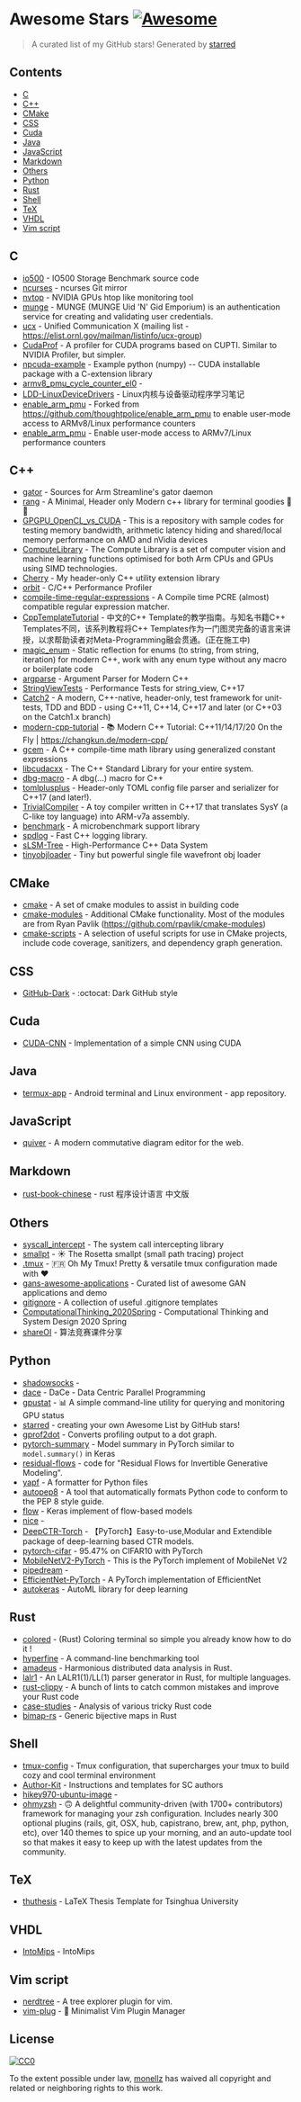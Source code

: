# Awesome Stars [![Awesome](https://cdn.rawgit.com/sindresorhus/awesome/d7305f38d29fed78fa85652e3a63e154dd8e8829/media/badge.svg)](https://github.com/sindresorhus/awesome)

> A curated list of my GitHub stars!  Generated by [starred](https://github.com/maguowei/starred)


## Contents

  - [C](#c)
  - [C++](#c++)
  - [CMake](#cmake)
  - [CSS](#css)
  - [Cuda](#cuda)
  - [Java](#java)
  - [JavaScript](#javascript)
  - [Markdown](#markdown)
  - [Others](#others)
  - [Python](#python)
  - [Rust](#rust)
  - [Shell](#shell)
  - [TeX](#tex)
  - [VHDL](#vhdl)
  - [Vim script](#vim-script)

## C 

- [io500](https://github.com/IO500/io500) - IO500 Storage Benchmark source code
- [ncurses](https://github.com/mirror/ncurses) - ncurses Git mirror
- [nvtop](https://github.com/Syllo/nvtop) - NVIDIA GPUs htop like monitoring tool
- [munge](https://github.com/dun/munge) - MUNGE (MUNGE Uid 'N' Gid Emporium) is an authentication service for creating and validating user credentials.
- [ucx](https://github.com/openucx/ucx) - Unified Communication X  (mailing list - https://elist.ornl.gov/mailman/listinfo/ucx-group)
- [CudaProf](https://github.com/JamesTheZ/CudaProf) - A profiler for CUDA programs based on CUPTI. Similar to NVIDIA Profiler, but simpler.
- [npcuda-example](https://github.com/rmcgibbo/npcuda-example) - Example python (numpy) -- CUDA installable package with a C-extension library
- [armv8_pmu_cycle_counter_el0](https://github.com/jerinjacobk/armv8_pmu_cycle_counter_el0) - 
- [LDD-LinuxDeviceDrivers](https://github.com/gatieme/LDD-LinuxDeviceDrivers) - Linux内核与设备驱动程序学习笔记
- [enable_arm_pmu](https://github.com/rdolbeau/enable_arm_pmu) - Forked from https://github.com/thoughtpolice/enable_arm_pmu to enable user-mode access to ARMv8/Linux performance counters
- [enable_arm_pmu](https://github.com/zhiyisun/enable_arm_pmu) - Enable user-mode access to ARMv7/Linux performance counters

## C++ 

- [gator](https://github.com/ARM-software/gator) - Sources for Arm Streamline's gator daemon
- [rang](https://github.com/agauniyal/rang) - A Minimal, Header only Modern c++ library for terminal goodies 💄✨
- [GPGPU_OpenCL_vs_CUDA](https://github.com/dafadey/GPGPU_OpenCL_vs_CUDA) - This is a repository with sample codes for testing memory bandwidth, arithmetic latency hiding and shared/local memory performance on AMD and nVidia devices
- [ComputeLibrary](https://github.com/ARM-software/ComputeLibrary) - The Compute Library is a set of computer vision and machine learning functions optimised for both Arm CPUs and GPUs using SIMD technologies.
- [Cherry](https://github.com/LyricZhao/Cherry) - My header-only C++ utility extension library
- [orbit](https://github.com/google/orbit) - C/C++ Performance Profiler
- [compile-time-regular-expressions](https://github.com/hanickadot/compile-time-regular-expressions) - A Compile time PCRE (almost) compatible regular expression matcher.
- [CppTemplateTutorial](https://github.com/wuye9036/CppTemplateTutorial) - 中文的C++ Template的教学指南。与知名书籍C++ Templates不同，该系列教程将C++ Templates作为一门图灵完备的语言来讲授，以求帮助读者对Meta-Programming融会贯通。(正在施工中)
- [magic_enum](https://github.com/Neargye/magic_enum) - Static reflection for enums (to string, from string, iteration) for modern C++, work with any enum type without any macro or boilerplate code
- [argparse](https://github.com/p-ranav/argparse) - Argument Parser for Modern C++
- [StringViewTests](https://github.com/fenbf/StringViewTests) - Performance Tests for string_view, C++17
- [Catch2](https://github.com/catchorg/Catch2) - A modern, C++-native, header-only, test framework for unit-tests, TDD and BDD - using C++11, C++14, C++17 and later (or C++03 on the Catch1.x branch)
- [modern-cpp-tutorial](https://github.com/changkun/modern-cpp-tutorial) - 📚 Modern C++ Tutorial: C++11/14/17/20 On the Fly | https://changkun.de/modern-cpp/
- [gcem](https://github.com/kthohr/gcem) - A C++ compile-time math library using generalized constant expressions
- [libcudacxx](https://github.com/NVIDIA/libcudacxx) - The C++ Standard Library for your entire system.
- [dbg-macro](https://github.com/sharkdp/dbg-macro) - A dbg(…) macro for C++
- [tomlplusplus](https://github.com/marzer/tomlplusplus) - Header-only TOML config file parser and serializer for C++17 (and later!).
- [TrivialCompiler](https://github.com/TrivialCompiler/TrivialCompiler) - A toy compiler written in C++17 that translates SysY (a C-like toy language) into ARM-v7a assembly.
- [benchmark](https://github.com/google/benchmark) - A microbenchmark support library
- [spdlog](https://github.com/gabime/spdlog) - Fast C++ logging library.
- [sLSM-Tree](https://github.com/aronszanto/sLSM-Tree) - High-Performance C++ Data System
- [tinyobjloader](https://github.com/tinyobjloader/tinyobjloader) - Tiny but powerful single file wavefront obj loader

## CMake 

- [cmake](https://github.com/CLIUtils/cmake) - A set of cmake modules to assist in building code
- [cmake-modules](https://github.com/bilke/cmake-modules) - Additional CMake functionality. Most of the modules are from Ryan Pavlik (https://github.com/rpavlik/cmake-modules)
- [cmake-scripts](https://github.com/StableCoder/cmake-scripts) - A selection of useful scripts for use in CMake projects, include code coverage, sanitizers, and dependency graph generation.

## CSS 

- [GitHub-Dark](https://github.com/StylishThemes/GitHub-Dark) - :octocat: Dark GitHub style

## Cuda 

- [CUDA-CNN](https://github.com/catchchaos/CUDA-CNN) - Implementation of a simple CNN using CUDA

## Java 

- [termux-app](https://github.com/termux/termux-app) - Android terminal and Linux environment - app repository.

## JavaScript 

- [quiver](https://github.com/varkor/quiver) - A modern commutative diagram editor for the web.

## Markdown 

- [rust-book-chinese](https://github.com/KaiserY/rust-book-chinese) - rust 程序设计语言 中文版

## Others 

- [syscall_intercept](https://github.com/madsys-dev/syscall_intercept) - The system call intercepting library
- [smallpt](https://github.com/matt77hias/smallpt) - ☀️ The Rosetta smallpt (small path tracing) project
- [.tmux](https://github.com/gpakosz/.tmux) - 🇫🇷 Oh My Tmux! Pretty & versatile tmux configuration made with ❤️
- [gans-awesome-applications](https://github.com/nashory/gans-awesome-applications) - Curated list of awesome GAN applications and demo
- [gitignore](https://github.com/github/gitignore) - A collection of useful .gitignore templates
- [ComputationalThinking_2020Spring](https://github.com/benkoo/ComputationalThinking_2020Spring) - Computational Thinking and System Design 2020 Spring
- [shareOI](https://github.com/hzwer/shareOI) - 算法竞赛课件分享

## Python 

- [shadowsocks](https://github.com/shadowsocks/shadowsocks) - 
- [dace](https://github.com/spcl/dace) - DaCe - Data Centric Parallel Programming
- [gpustat](https://github.com/wookayin/gpustat) - 📊 A simple command-line utility for querying and monitoring GPU status
- [starred](https://github.com/maguowei/starred) - creating your own Awesome List by GitHub stars!
- [gprof2dot](https://github.com/jrfonseca/gprof2dot) - Converts profiling output to a dot graph.
- [pytorch-summary](https://github.com/sksq96/pytorch-summary) - Model summary in PyTorch similar to `model.summary()` in Keras
- [residual-flows](https://github.com/rtqichen/residual-flows) - code for "Residual Flows for Invertible Generative Modeling".
- [yapf](https://github.com/google/yapf) - A formatter for Python files
- [autopep8](https://github.com/hhatto/autopep8) - A tool that automatically formats Python code to conform to the PEP 8 style guide.
- [flow](https://github.com/bojone/flow) - Keras implement of flow-based models
- [nice](https://github.com/laurent-dinh/nice) - 
- [DeepCTR-Torch](https://github.com/shenweichen/DeepCTR-Torch) - 【PyTorch】Easy-to-use,Modular and Extendible package of deep-learning based CTR models.
- [pytorch-cifar](https://github.com/kuangliu/pytorch-cifar) - 95.47% on CIFAR10 with PyTorch
- [MobileNetV2-PyTorch](https://github.com/miraclewkf/MobileNetV2-PyTorch) - This is the PyTorch implement of MobileNet V2
- [pipedream](https://github.com/msr-fiddle/pipedream) - 
- [EfficientNet-PyTorch](https://github.com/lukemelas/EfficientNet-PyTorch) - A PyTorch implementation of EfficientNet
- [autokeras](https://github.com/keras-team/autokeras) - AutoML library for deep learning

## Rust 

- [colored](https://github.com/mackwic/colored) - (Rust) Coloring terminal so simple you already know how to do it !
- [hyperfine](https://github.com/sharkdp/hyperfine) - A command-line benchmarking tool
- [amadeus](https://github.com/constellation-rs/amadeus) - Harmonious distributed data analysis in Rust.
- [lalr1](https://github.com/MashPlant/lalr1) - An LALR1(1)/LL(1) parser generator in Rust, for multiple languages.
- [rust-clippy](https://github.com/rust-lang/rust-clippy) - A bunch of lints to catch common mistakes and improve your Rust code
- [case-studies](https://github.com/dtolnay/case-studies) - Analysis of various tricky Rust code
- [bimap-rs](https://github.com/billyrieger/bimap-rs) - Generic bijective maps in Rust

## Shell 

- [tmux-config](https://github.com/samoshkin/tmux-config) - Tmux configuration, that supercharges your tmux to build cozy and cool terminal environment
- [Author-Kit](https://github.com/SC-Tech-Program/Author-Kit) - Instructions and templates for SC authors
- [hikey970-ubuntu-image](https://github.com/mengzhuo/hikey970-ubuntu-image) - 
- [ohmyzsh](https://github.com/ohmyzsh/ohmyzsh) - 🙃  A delightful community-driven (with 1700+ contributors) framework for managing your zsh configuration. Includes nearly 300 optional plugins (rails, git, OSX, hub, capistrano, brew, ant, php, python, etc), over 140 themes to spice up your morning, and an auto-update tool so that makes it easy to keep up with the latest updates from the community.

## TeX 

- [thuthesis](https://github.com/tuna/thuthesis) - LaTeX Thesis Template for Tsinghua University

## VHDL 

- [IntoMips](https://github.com/sunwx17/IntoMips) - IntoMips

## Vim script 

- [nerdtree](https://github.com/preservim/nerdtree) - A tree explorer plugin for vim.
- [vim-plug](https://github.com/junegunn/vim-plug) - :hibiscus: Minimalist Vim Plugin Manager


## License

[![CC0](http://mirrors.creativecommons.org/presskit/buttons/88x31/svg/cc-zero.svg)](https://creativecommons.org/publicdomain/zero/1.0/)

To the extent possible under law, [monellz](https://github.com/monellz) has waived all copyright and related or neighboring rights to this work.

